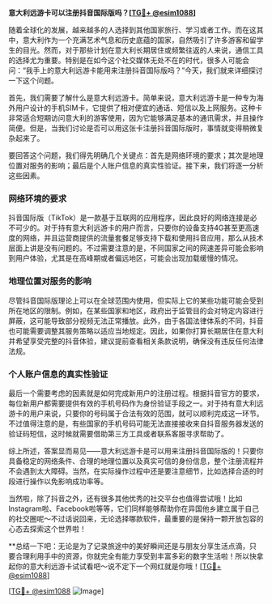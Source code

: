 **意大利远游卡可以注册抖音国际版吗？[[TG💪+ @esim1088](https://t.me/s/esim1088)]**

随着全球化的发展，越来越多的人选择到其他国家旅行、学习或者工作。而在这其中，意大利作为一个充满艺术气息和历史底蕴的国家，自然吸引了许多游客和留学生的目光。然而，对于那些计划在意大利长期居住或频繁往返的人来说，通信工具的选择尤为重要。特别是在如今这个社交媒体无处不在的时代，很多人可能会问：“我手上的意大利远游卡能用来注册抖音国际版吗？”今天，我们就来详细探讨一下这个问题。

首先，我们需要了解什么是意大利远游卡。简单来说，意大利远游卡是一种专为海外用户设计的手机SIM卡，它提供了相对便宜的通话、短信以及上网服务。这种卡非常适合短期访问意大利的游客使用，因为它能够满足基本的通讯需求，并且操作简便。但是，当我们讨论是否可以用这张卡注册抖音国际版时，事情就变得稍微复杂起来了。

要回答这个问题，我们得先明确几个关键点：首先是网络环境的要求；其次是地理位置对服务的影响；最后是个人账户信息的真实性验证。接下来，我们将逐一分析这些因素。

### 网络环境的要求

抖音国际版（TikTok）是一款基于互联网的应用程序，因此良好的网络连接是必不可少的。对于持有意大利远游卡的用户而言，只要你的设备支持4G甚至更高速度的网络，并且运营商提供的流量套餐足够支持下载和使用抖音应用，那么从技术层面上讲是没有问题的。不过需要注意的是，不同国家之间的网速差异可能会影响到用户体验，尤其是在高峰期或者偏远地区，可能会出现加载缓慢的情况。

### 地理位置对服务的影响

尽管抖音国际版理论上可以在全球范围内使用，但实际上它的某些功能可能会受到所在地区的限制。例如，在某些国家和地区，政府出于监管目的会对特定内容进行屏蔽，这可能导致部分视频无法正常播放。此外，由于各国法律体系的不同，抖音也可能需要调整其服务策略以适应当地规定。因此，如果你打算长期居住在意大利并希望享受完整的抖音体验，建议提前查看相关条款说明，确保没有违反任何法律法规。

### 个人账户信息的真实性验证

最后一个需要考虑的因素就是如何完成新用户的注册过程。根据抖音官方的要求，每位新用户都需要提供有效的手机号码作为身份验证手段之一。对于持有意大利远游卡的用户来说，只要你的号码属于合法有效的范围，就可以顺利完成这一环节。不过值得注意的是，有些国家的手机号码可能无法直接接收来自抖音服务器发送的验证码短信，这时候就需要借助第三方工具或者联系客服寻求帮助了。

综上所述，答案显而易见——意大利远游卡是可以用来注册抖音国际版的！只要你具备稳定的网络条件、合理的地理位置以及真实可信的身份信息，整个注册流程并不会遇到太大障碍。当然，在实际操作过程中还是要注意细节，比如选择合适的时段进行操作以免影响成功率等。

当然啦，除了抖音之外，还有很多其他优秀的社交平台也值得尝试哦！比如Instagram啦、Facebook啦等等，它们同样能够帮助你在异国他乡建立属于自己的社交圈呢～不过话说回来，无论选择哪款软件，最重要的是保持一颗开放包容的心态去探索这个世界啦！

**总结一下吧：无论是为了记录旅途中的美好瞬间还是与朋友分享生活点滴，只要合理利用手中的资源，你就完全有能力享受到丰富多彩的数字生活啦！所以快拿起你的意大利远游卡试试看吧～说不定下一个网红就是你哦！[[TG💪+ @esim1088](https://t.me/s/esim1088)]

[[TG💪+ @esim1088](https://t.me/s/esim1088) ![Image](https://i.postimg.cc/4NQfJmqS/Snipaste-2025-05-13-00-14-12.png)]